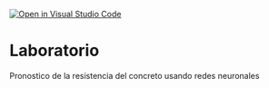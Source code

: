 [![Open in Visual Studio Code](https://classroom.github.com/assets/open-in-vscode-c66648af7eb3fe8bc4f294546bfd86ef473780cde1dea487d3c4ff354943c9ae.svg)](https://classroom.github.com/online_ide?assignment_repo_id=9217347&assignment_repo_type=AssignmentRepo)
# Laboratorio
Pronostico de la resistencia del concreto usando redes neuronales
